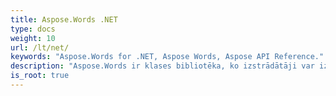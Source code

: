 ```yaml
---
title: Aspose.Words .NET
type: docs
weight: 10
url: /lt/net/
keywords: "Aspose.Words for .NET, Aspose Words, Aspose API Reference."
description: "Aspose.Words ir klases bibliotēka, ko izstrādātāji var izmantot dažādām platformām dažādiem dokumentu apstrādes uzdevumiem."
is_root: true
---
```

